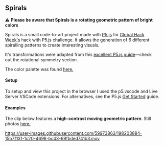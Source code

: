 ## Spirals
⚠️ **Please be aware that Spirals is a rotating geometric pattern of bright colors** 

Spirals is a small code-to-art project made with [P5.js](https://p5js.org) for [Global Hack Week's](https://ghw.mlh.io/oct) hack with P5.js challenge. It allows the generation of 6 different spiralling patterns to create interesting visuals.

It's transformations were adapted from this [excellent P5.js guide](https://genekogan.com/code/p5js-transformations/)—check out the rotational symmetry section.

The color palette was found [here.](https://coolors.co/palette/ffadad-ffd6a5-fdffb6-caffbf-9bf6ff-a0c4ff-bdb2ff-ffc6ff-fffffc)

#### Setup
To setup and view this project in the browser I used the p5.vscode and Live Server VSCode extensions. For alternatives, see the P5.js [Get Started](https://p5js.org/get-started/) guide.

#### Examples
The clip below features a **high-contrast moving geometric pattern**. Still photos [here.](./examples)

https://user-images.githubusercontent.com/59973863/198203884-15b7f131-1c20-4698-bc43-69fbded741b3.mov

